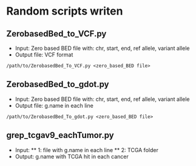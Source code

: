 # Random scripts writen
## ZerobasedBed_to_VCF.py
* Input: Zero based BED file with: chr, start, end, ref allele, variant allele
* Output file: VCF format
```
/path/to/ZerobasedBed_To_VCF.py <zero_based_BED file>
```

## ZerobasedBed_to_gdot.py
* Input: Zero based BED file with: chr, start, end, ref allele, variant allele
* Output file: g.name in each line
```
/path/to/ZerobasedBed_To_gdot.py <zero_based_BED file>
```

## grep_tcgav9_eachTumor.py
* Input: 
** 1: file with g.name in each line
** 2: TCGA folder
* Output: g.name with TCGA hit in each cancer